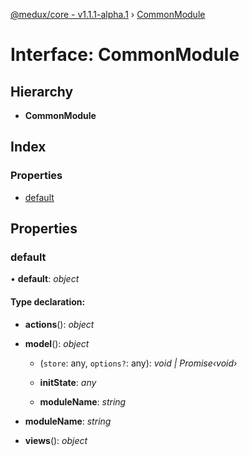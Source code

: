 [@medux/core - v1.1.1-alpha.1](../README.md) › [CommonModule](commonmodule.md)

# Interface: CommonModule

## Hierarchy

* **CommonModule**

## Index

### Properties

* [default](commonmodule.md#default)

## Properties

###  default

• **default**: *object*

#### Type declaration:

* **actions**(): *object*

* **model**(): *object*

  * (`store`: any, `options?`: any): *void | Promise‹void›*

  * **initState**: *any*

  * **moduleName**: *string*

* **moduleName**: *string*

* **views**(): *object*
